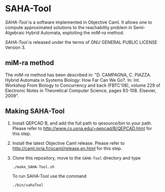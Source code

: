 # SAHA-Tool

*SAHA-Tool* is a software implemented in Objective Caml. It allows one to compute approximated solutions to the reachability problem in Semi-Algebraic Hybrid Automata, exploiting the *miM-ra* method.

*SAHA-Tool* is released under the terms of GNU GENERAL PUBLIC LICENSE Version 3.

## miM-ra method

The *miM-ra* method has been described in: "D. CAMPAGNA, C. PIAZZA. Hybrid Automata in Systems Biology: How Far Can We Go?. In: Int. Workshop From Biology to Concurrency and back (FBTC'08), volume 229 of Electronic Notes in Theoretical Computer Science, pages 93-108. Elsevier, 2009".

## Making SAHA-Tool

1. Install QEPCAD B, and add the full path to qesource/bin to your path.
   Please refer to http://www.cs.usna.edu/~qepcad/B/QEPCAD.html for this step.
2. Install the latest Objective Caml release.
   Please refer to http://caml.inria.fr/ocaml/release.en.html for this step.
3. Clone this repository, move to the `SAHA-Tool` directory and type 

    `./make_SAHA-Tool.sh`

    To run SAHA-Tool use the command

    `./bin/sahaTool`
